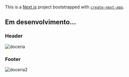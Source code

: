 This is a [Next.js](https://nextjs.org/) project bootstrapped with [`create-next-app`](https://github.com/vercel/next.js/tree/canary/packages/create-next-app).

## Em desenvolvimento...

<h3>Header</h3>

![doceria](https://github.com/iagoluancj/doceria/assets/86308522/b042d278-cc48-4393-91d3-4fe4fb2fb506)


<h3>Footer</h3>

![doceria2](https://github.com/iagoluancj/doceria/assets/86308522/b19ac3d1-258e-473f-bfee-b66874bb0eb9)

